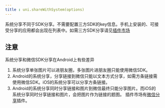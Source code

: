 ```yaml
---
title : uni.shareWithSystem(options)
---
```


<!-- ## uni.shareWithSystem(options) @sharewithsystem -->

<!-- UTSAPIJSON.shareWithSystem.name -->

<!-- UTSAPIJSON.shareWithSystem.description -->

系统分享不同于SDK分享。不需要配置三方SDK的key信息。手机上安装的、可接受分享的应用都会出现在列表中。如需三方SDK分享请见[插件市场](https://ext.dcloud.net.cn/search?q=%E5%88%86%E4%BA%AB&orderBy=Relevance&uni-appx=1)

<!-- UTSAPIJSON.shareWithSystem.compatibility -->

<!-- UTSAPIJSON.shareWithSystem.param -->

<!-- UTSAPIJSON.shareWithSystem.returnValue -->

<!-- UTSAPIJSON.shareWithSystem.example -->

<!-- UTSAPIJSON.shareWithSystem.tutorial -->

<!-- UTSAPIJSON.general_type.name -->

<!-- UTSAPIJSON.general_type.param -->

## 注意
系统分享和微信SDK分享在Android上有些差异
1. 系统分享单张图片可以进朋友圈，多张图片进朋友圈只能使用微信SDK。
2. Android的系统分享，分享链接到微信只能以文本方式分享，如需方条链接需使用微信SDK。iOS的系统分享可以分享方条链接。
3. Android的系统分享同时分享链接和图片到微信最终只能分享图片。而iOS的系统分享同时分享链接和图片，会把图片作为链接的题图。
插件市场有[微信分享](https://ext.dcloud.net.cn/search?q=%E5%BE%AE%E4%BF%A1%E5%88%86%E4%BA%AB&orderBy=Relevance&uni-appx=1)插件。
